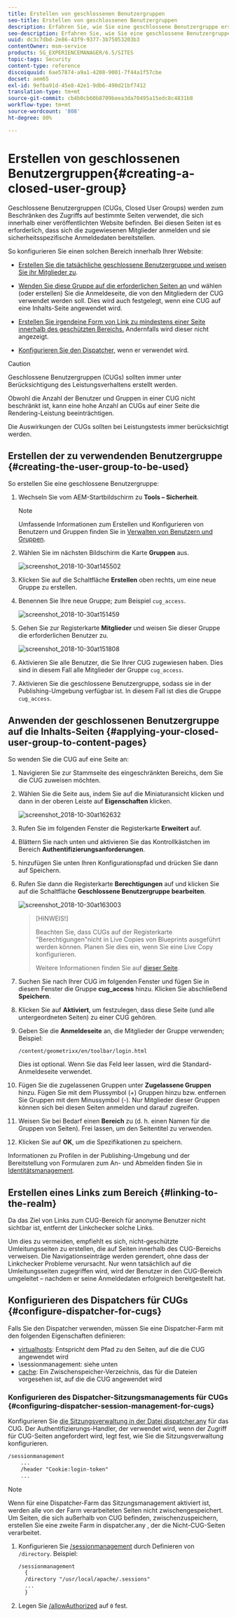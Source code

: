 ```yaml
---
title: Erstellen von geschlossenen Benutzergruppen
seo-title: Erstellen von geschlossenen Benutzergruppen
description: Erfahren Sie, wie Sie eine geschlossene Benutzergruppe erstellen.
seo-description: Erfahren Sie, wie Sie eine geschlossene Benutzergruppe erstellen.
uuid: dc3c7dbd-2e86-43f9-9377-3b75053203b3
contentOwner: msm-service
products: SG_EXPERIENCEMANAGER/6.5/SITES
topic-tags: Security
content-type: reference
discoiquuid: 6ae57874-a9a1-4208-9001-7f44a1f57cbe
docset: aem65
exl-id: 9efba91d-45e8-42e1-9db6-490d21bf7412
translation-type: tm+mt
source-git-commit: cb4b0cb60b8709beea3da70495a15edc8c4831b8
workflow-type: tm+mt
source-wordcount: '808'
ht-degree: 80%

---
```


# Erstellen von geschlossenen Benutzergruppen{#creating-a-closed-user-group}

Geschlossene Benutzergruppen (CUGs, Closed User Groups) werden zum Beschränken des Zugriffs auf bestimmte Seiten verwendet, die sich innerhalb einer veröffentlichten Website befinden. Bei diesen Seiten ist es erforderlich, dass sich die zugewiesenen Mitglieder anmelden und sie sicherheitsspezifische Anmeldedaten bereitstellen.

So konfigurieren Sie einen solchen Bereich innerhalb Ihrer Website:

* [Erstellen Sie die tatsächliche geschlossene Benutzergruppe und weisen Sie ihr Mitglieder zu](#creating-the-user-group-to-be-used).

* [Wenden Sie diese Gruppe auf die erforderlichen Seiten an](#applying-your-closed-user-group-to-content-pages) und wählen (oder erstellen) Sie die Anmeldeseite, die von den Mitgliedern der CUG verwendet werden soll. Dies wird auch festgelegt, wenn eine CUG auf eine Inhalts-Seite angewendet wird.

* [Erstellen Sie irgendeine Form von Link zu mindestens einer Seite innerhalb des geschützten Bereichs.](#linking-to-the-realm) Andernfalls wird dieser nicht angezeigt.
* [Konfigurieren Sie den Dispatcher,](#configure-dispatcher-for-cugs) wenn er verwendet wird.

>[!CAUTION]
>
>Geschlossene Benutzergruppen (CUGs) sollten immer unter Berücksichtigung des Leistungsverhaltens erstellt werden.
>
>Obwohl die Anzahl der Benutzer und Gruppen in einer CUG nicht beschränkt ist, kann eine hohe Anzahl an CUGs auf einer Seite die Rendering-Leistung beeinträchtigen.
>
>Die Auswirkungen der CUGs sollten bei Leistungstests immer berücksichtigt werden.

## Erstellen der zu verwendenden Benutzergruppe {#creating-the-user-group-to-be-used}

So erstellen Sie eine geschlossene Benutzergruppe:

1. Wechseln Sie vom AEM-Startbildschirm zu **Tools – Sicherheit**.

   >[!NOTE]
   >
   >Umfassende Informationen zum Erstellen und Konfigurieren von Benutzern und Gruppen finden Sie in [Verwalten von Benutzern und Gruppen](/help/sites-administering/security.md#managing-users-and-groups).

1. Wählen Sie im nächsten Bildschirm die Karte **Gruppen** aus.

   ![screenshot_2018-10-30at145502](assets/screenshot_2018-10-30at145502.png)

1. Klicken Sie auf die Schaltfläche **Erstellen** oben rechts, um eine neue Gruppe zu erstellen.
1. Benennen Sie Ihre neue Gruppe; zum Beispiel `cug_access`.

   ![screenshot_2018-10-30at151459](assets/screenshot_2018-10-30at151459.png)

1. Gehen Sie zur Registerkarte **Mitglieder** und weisen Sie dieser Gruppe die erforderlichen Benutzer zu.

   ![screenshot_2018-10-30at151808](assets/screenshot_2018-10-30at151808.png)

1. Aktivieren Sie alle Benutzer, die Sie Ihrer CUG zugewiesen haben. Dies sind in diesem Fall alle Mitglieder der Gruppe `cug_access`.
1. Aktivieren Sie die geschlossene Benutzergruppe, sodass sie in der Publishing-Umgebung verfügbar ist. In diesem Fall ist dies die Gruppe `cug_access`.

## Anwenden der geschlossenen Benutzergruppe auf die Inhalts-Seiten {#applying-your-closed-user-group-to-content-pages}

So wenden Sie die CUG auf eine Seite an:

1. Navigieren Sie zur Stammseite des eingeschränkten Bereichs, dem Sie die CUG zuweisen möchten.
1. Wählen Sie die Seite aus, indem Sie auf die Miniaturansicht klicken und dann in der oberen Leiste auf **Eigenschaften** klicken.

   ![screenshot_2018-10-30at162632](assets/screenshot_2018-10-30at162632.png)

1. Rufen Sie im folgenden Fenster die Registerkarte **Erweitert** auf.
1. Blättern Sie nach unten und aktivieren Sie das Kontrollkästchen im Bereich **Authentifizierungsanforderungen**.

1. hinzufügen Sie unten Ihren Konfigurationspfad und drücken Sie dann auf Speichern.
1. Rufen Sie dann die Registerkarte **Berechtigungen** auf und klicken Sie auf die Schaltfläche **Geschlossene Benutzergruppe bearbeiten**.

   ![screenshot_2018-10-30at163003](assets/screenshot_2018-10-30at163003.png)

   >[HINWEIS!]
   >
   > Beachten Sie, dass CUGs auf der Registerkarte &quot;Berechtigungen&quot;nicht in Live Copies von Blueprints ausgeführt werden können. Planen Sie dies ein, wenn Sie eine Live Copy konfigurieren.
   >
   > Weitere Informationen finden Sie auf [dieser Seite](closed-user-groups.md#aem-livecopy).

1. Suchen Sie nach Ihrer CUG im folgenden Fenster und fügen Sie in diesem Fenster die Gruppe **cug_access** hinzu. Klicken Sie abschließend **Speichern**.
1. Klicken Sie auf **Aktiviert**, um festzulegen, dass diese Seite (und alle untergeordneten Seiten) zu einer CUG gehören.
1. Geben Sie die **Anmeldeseite** an, die Mitglieder der Gruppe verwenden; Beispiel:

   `/content/geometrixx/en/toolbar/login.html`

   Dies ist optional. Wenn Sie das Feld leer lassen, wird die Standard-Anmeldeseite verwendet.

1. Fügen Sie die zugelassenen Gruppen unter **Zugelassene Gruppen** hinzu. Fügen Sie mit dem Plussymbol (+) Gruppen hinzu bzw. entfernen Sie Gruppen mit dem Minussymbol (-). Nur Mitglieder dieser Gruppen können sich bei diesen Seiten anmelden und darauf zugreifen.
1. Weisen Sie bei Bedarf einen **Bereich** zu (d. h. einen Namen für die Gruppen von Seiten). Frei lassen, um den Seitentitel zu verwenden.
1. Klicken Sie auf **OK**, um die Spezifikationen zu speichern.

Informationen zu Profilen in der Publishing-Umgebung und der Bereitstellung von Formularen zum An- und Abmelden finden Sie in [Identitätsmanagement](/help/sites-administering/identity-management.md).

## Erstellen eines Links zum Bereich  {#linking-to-the-realm}

Da das Ziel von Links zum CUG-Bereich für anonyme Benutzer nicht sichtbar ist, entfernt der Linkchecker solche Links.

Um dies zu vermeiden, empfiehlt es sich, nicht-geschützte Umleitungsseiten zu erstellen, die auf Seiten innerhalb des CUG-Bereichs verweisen. Die Navigationseinträge werden gerendert, ohne dass der Linkchecker Probleme verursacht. Nur wenn tatsächlich auf die Umleitungsseiten zugegriffen wird, wird der Benutzer in den CUG-Bereich umgeleitet – nachdem er seine Anmeldedaten erfolgreich bereitgestellt hat.

## Konfigurieren des Dispatchers für CUGs  {#configure-dispatcher-for-cugs}

Falls Sie den Dispatcher verwenden, müssen Sie eine Dispatcher-Farm mit den folgenden Eigenschaften definieren:

* [virtualhosts](https://helpx.adobe.com/experience-manager/dispatcher/using/dispatcher-configuration.html#identifying-virtual-hosts-virtualhosts): Entspricht dem Pfad zu den Seiten, auf die die CUG angewendet wird
* \sessionmanagement: siehe unten
* [cache](https://helpx.adobe.com/experience-manager/dispatcher/using/dispatcher-configuration.html#configuring-the-dispatcher-cache-cache): Ein Zwischenspeicher-Verzeichnis, das für die Dateien vorgesehen ist, auf die die CUG angewendet wird

### Konfigurieren des Dispatcher-Sitzungsmanagements für CUGs  {#configuring-dispatcher-session-management-for-cugs}

Konfigurieren Sie [die Sitzungsverwaltung in der Datei dispatcher.any](https://helpx.adobe.com/experience-manager/dispatcher/using/dispatcher-configuration.html#enabling-secure-sessions-sessionmanagement) für das CUG. Der Authentifizierungs-Handler, der verwendet wird, wenn der Zugriff für CUG-Seiten angefordert wird, legt fest, wie Sie die Sitzungsverwaltung konfigurieren.

```xml
/sessionmanagement
    ...
    /header "Cookie:login-token"
    ...
```

>[!NOTE]
>
>Wenn für eine Dispatcher-Farm das Sitzungsmanagement aktiviert ist, werden alle von der Farm verarbeiteten Seiten nicht zwischengespeichert. Um Seiten, die sich außerhalb von CUG befinden, zwischenzuspeichern, erstellen Sie eine zweite Farm in dispatcher.any
>, der die Nicht-CUG-Seiten verarbeitet.

1. Konfigurieren Sie [/sessionmanagement](https://helpx.adobe.com/experience-manager/dispatcher/using/dispatcher-configuration.html#enabling-secure-sessions-sessionmanagement) durch Definieren von `/directory`. Beispiel:

   ```xml
   /sessionmanagement
     {
     /directory "/usr/local/apache/.sessions"
     ...
     }
   ```

1. Legen Sie [/allowAuthorized](https://helpx.adobe.com/experience-manager/dispatcher/using/dispatcher-configuration.html#caching-when-authentication-is-used) auf `0` fest.
